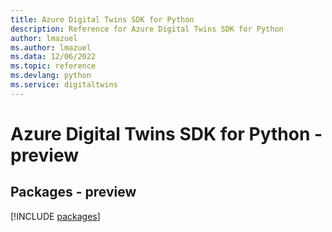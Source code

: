 ```yaml
---
title: Azure Digital Twins SDK for Python
description: Reference for Azure Digital Twins SDK for Python
author: lmazuel
ms.author: lmazuel
ms.data: 12/06/2022
ms.topic: reference
ms.devlang: python
ms.service: digitaltwins
---
```

# Azure Digital Twins SDK for Python - preview
## Packages - preview
[!INCLUDE [packages](digital-twins-index.md)]